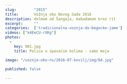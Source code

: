 ```yaml
---
slug:        "2015"
title:       Vožnja oko Novog Sada 2016
description: dolmom od Šangaja, makadamom kroz rit
excerpt:     ""
categories:  ['tradicionalna-voznja-do-begecke-jame']
videos: ["k4EeCU-rXKg"]
photos:
  -
    key: 001.jpg
    title: Polica u spavaćim kolima - samo moja

image: "/voznje-oko-ns/2016-07-kovilj/img/04.jpg"
  
published: false  
  
---
```


